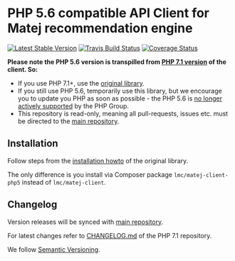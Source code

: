 # PHP 5.6 compatible API Client for Matej recommendation engine

[![Latest Stable Version](https://img.shields.io/packagist/v/lmc/matej-client-php5.svg?style=flat-square)](https://packagist.org/packages/lmc/matej-client-php5)
[![Travis Build Status](https://img.shields.io/travis/lmc-eu/matej-client-php5/master.svg?style=flat-square)](https://travis-ci.org/lmc-eu/matej-client-php5)
[![Coverage Status](https://img.shields.io/coveralls/lmc-eu/matej-client-php5/master.svg?style=flat-square)](https://coveralls.io/r/lmc-eu/matej-client-php5?branch=master)

**Please note the PHP 5.6 version is transpilled from [PHP 7.1 version][original] of the client. So:**

- If you use PHP 7.1+, use the [original library][original]. 
- If you still use PHP 5.6, temporarily use this library, but we encourage you to update you PHP as soon as possible - the PHP 5.6 is [no longer actively supported](http://php.net/supported-versions.php) by the PHP Group.
- This repository is read-only, meaning all pull-requests, issues etc. must be directed to the [main repository][original].

## Installation

Follow steps from the [installation howto][original-installation] of the original library.

The only difference is you install via Composer package `lmc/matej-client-php5` instead of `lmc/matej-client`.

## Changelog
Version releases will be synced with [main repository][original].

For latest changes refer to [CHANGELOG.md][original-changelog] of the PHP 7.1 repository. 

We follow [Semantic Versioning](http://semver.org/).

[original]: https://github.com/lmc-eu/matej-client-php
[original-changelog]: https://github.com/lmc-eu/matej-client-php/blob/master/CHANGELOG.md
[original-installation]: https://github.com/OndraM/matej-client-php#installation
